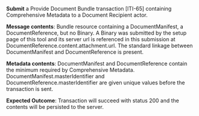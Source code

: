 **Submit** a Provide Document Bundle transaction [ITI-65] containing Comprehensive Metadata to a Document Recipient
actor.

**Message contents**: Bundle resource containing a DocumentManifest, a DocumentReference, but no Binary. 
A Binary was submitted by the setup page of this tool and its server url is referenced in this submission at
DocumentReference.content.attachment.url.
The standard linkage between DocumentManifest and DocumentReference is present.

**Metadata contents**: DocumentManifest and DocumentReference contain the minimum required by Comprehensive
 Metadata.   DocumentManifest.masterIdentifier and
DocumentReference.masterIdentifier are given unique values before the transaction is sent.

**Expected Outcome**: Transaction will succeed with status 200 and the contents will be persisted to the server.
